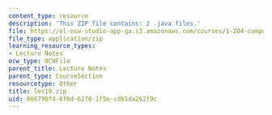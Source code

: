 ```yaml
---
content_type: resource
description: 'This ZIP file contains: 2 .java files.'
file: https://ol-ocw-studio-app-qa.s3.amazonaws.com/courses/1-204-computer-algorithms-in-systems-engineering-spring-2010/866790f46f6d62781f5ecdb1da262f9c_lec19.zip
file_type: application/zip
learning_resource_types:
- Lecture Notes
ocw_type: OCWFile
parent_title: Lecture Notes
parent_type: CourseSection
resourcetype: Other
title: lec19.zip
uid: 866790f4-6f6d-6278-1f5e-cdb1da262f9c
---
```

